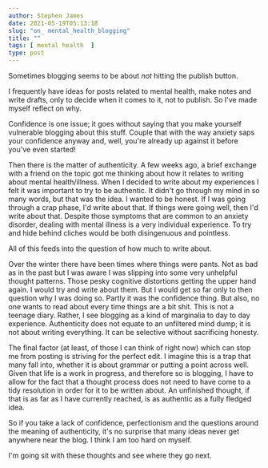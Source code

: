 ```yaml
---
author: Stephen James
date: 2021-05-19T05:13:18
slug: "on_ mental_health_blogging"
title: ""
tags: [ mental health  ]
type: post
---
```

Sometimes blogging seems to be about *not* hitting the publish button. 

I frequently have ideas for posts related to mental health, make notes and write drafts, only to decide when it comes to it, not to publish. So I've made myself reflect on why. 

Confidence is one issue; it goes without saying that you make yourself vulnerable blogging about this stuff. Couple that with the way anxiety saps your confidence anyway and, well, you're already up against it before you've even started!

Then there is the matter of authenticity. A few weeks ago, a brief exchange with a friend on the topic got me thinking about how it relates to writing about mental health/illness. When I decided to write about my experiences I felt it was important to try to be authentic. It didn't go through my mind in so many words, but that was the idea. I wanted to be honest. If I was going through a crap phase, I'd write about that. If things were going well, then I'd write about that. Despite those symptoms that are common to an anxiety disorder, dealing with mental illness is a very individual experience. To try and hide behind cliches would be both disingenuous and pointless. 

All of this feeds into the question of how much to write about.

Over the winter there have been times where things were pants. Not as bad as in the past but I was aware I was slipping into some very unhelpful thought patterns. Those pesky cognitive distortions getting the upper hand again. I would try and write about them. But I would get so far only to then question why I was doing so. Partly it was the confidence thing. But also, no one wants to read about every time things are a bit shit. This is not a teenage diary. Rather, I see blogging as a kind of marginalia to day to day experience. Authenticity does not equate to an unfiltered mind dump; it is not about writing everything. It can be selective without sacrificing honesty. 

The final factor (at least, of those I can think of right now) which can stop me from posting is striving for the perfect edit. I imagine this is a trap that many fall into, whether it is about grammar or putting a point across well. Given that life is a work in progress, and therefore so is blogging, I have to allow for the fact that a thought process does not need to have come to a tidy resolution in order for it to be written about. An unfinished thought, if that is as far as I have currently reached, is as authentic as a fully fledged idea.

So if you take a lack of confidence, perfectionism and the questions around the meaning of authenticity, it's no surprise that many ideas never get anywhere near the blog. I think I am too hard on myself. 

I'm going sit with these thoughts and see where they go next.

